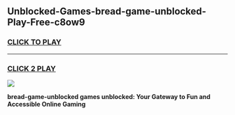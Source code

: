 
## Unblocked-Games-bread-game-unblocked-Play-Free-c8ow9
<h3>
<a href="https://premium76.site?title=bread-game-unblocked&ref=20A">CLICK TO PLAY</a></h3>
<hr>

<h3>
<a href="https://premium76.site?title=bread-game-unblocked&ref=20A">CLICK 2 PLAY</a>
  
</h3>

<a href="https://premium76.site?title=bread-game-unblocked&ref=20A"><img src="https://clearcache.store/games.png"></a>


**bread-game-unblocked games unblocked: Your Gateway to Fun and Accessible Online Gaming**
